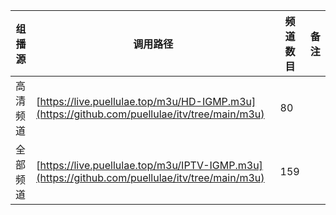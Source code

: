 |  组播源  |  调用路径                                                                          |  频道数目  |  备 注  |
|--------|-------------------------------------------------------------------------------------|--------|--------|
|  高清频道  |  [https://live.puellulae.top/m3u/HD-IGMP.m3u](https://github.com/puellulae/itv/tree/main/m3u)  |  80  |  |
|  全部频道  |  [https://live.puellulae.top/m3u/IPTV-IGMP.m3u](https://github.com/puellulae/itv/tree/main/m3u)  |  159  |  |
